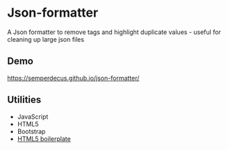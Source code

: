 # Json-formatter
A Json formatter to remove tags and highlight duplicate values - useful for cleaning up large json files

## Demo
https://semperdecus.github.io/json-formatter/

## Utilities
-    JavaScript
-    HTML5
-    Bootstrap
-    [HTML5 boilerplate](https://html5boilerplate.com/)
